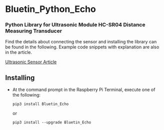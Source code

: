 # Bluetin_Python_Echo
### Python Library for Ultrasonic Module HC-SR04 Distance Measuring Transducer

Find the details about connecting the sensor and installing the library can be found in the following. Example code snippets with explanation are also in the article.

[Ultrasonic Sensor Article](https://www.bluetin.io/sensors/python-library-ultrasonic-hc-sr04)

## Installing

- At the command prompt in the Raspberry Pi Terminal, execute one of the following:

      pip3 install Bluetin_Echo
      
    or

      pip3 install --upgrade Bluetin_Echo
